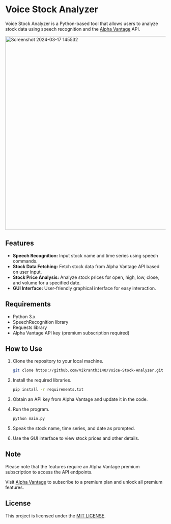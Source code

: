 Voice Stock Analyzer
====================

Voice Stock Analyzer is a Python-based tool that allows users to analyze stock data using speech recognition and the [Alpha Vantage](https://www.alphavantage.co/) API.

<img width="607" alt="Screenshot 2024-03-17 145532" src="https://github.com/Vikranth3140/Voice-Stock-Analyzer/assets/122410275/873d3cc1-804b-493a-b2da-9e36b035902d">

Features
--------

*   **Speech Recognition:** Input stock name and time series using speech commands.
*   **Stock Data Fetching:** Fetch stock data from Alpha Vantage API based on user input.
*   **Stock Price Analysis:** Analyze stock prices for open, high, low, close, and volume for a specified date.
*   **GUI Interface:** User-friendly graphical interface for easy interaction.

Requirements
------------

*   Python 3.x
*   SpeechRecognition library
*   Requests library
*   Alpha Vantage API key (premium subscription required)

How to Use
----------

1.  Clone the repository to your local machine.

    ```bash
    git clone https://github.com/Vikranth3140/Voice-Stock-Analyzer.git
    ```

2.  Install the required libraries.

    ```bash
    pip install -r requirements.txt
    ```

3.  Obtain an API key from Alpha Vantage and update it in the code.
4.  Run the program.

    ```bash
    python main.py
    ```

5.  Speak the stock name, time series, and date as prompted.
6.  Use the GUI interface to view stock prices and other details.

Note
----

Please note that the features require an Alpha Vantage premium subscription to access the API endpoints.

Visit [Alpha Vantage](https://www.alphavantage.co/premium/) to subscribe to a premium plan and unlock all premium features.

License
-------

This project is licensed under the [MIT LICENSE](LICENSE).

